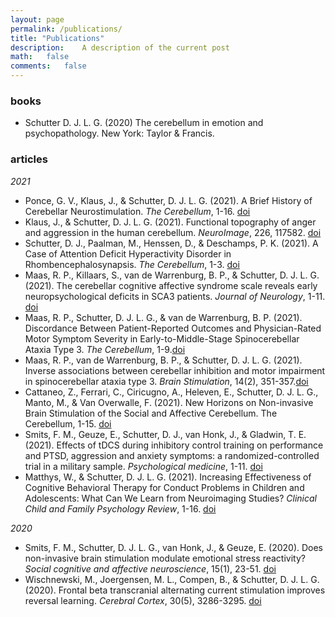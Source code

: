 ```yaml
---
layout: page
permalink: /publications/
title: "Publications"
description:	A description of the current post
math:	false
comments:	false
---
```

### books
* Schutter D. J. L. G. (2020) The cerebellum in emotion and psychopathology. New York: Taylor & Francis.

### articles
_2021_
* Ponce, G. V., Klaus, J., & Schutter, D. J. L. G. (2021). A Brief History of Cerebellar Neurostimulation. _The Cerebellum_, 1-16. [doi](https://doi.org/10.1007/s12311-021-01310-2)
* Klaus, J., & Schutter, D. J. L. G. (2021). Functional topography of anger and aggression in the human cerebellum. _NeuroImage_, 226, 117582. [doi](https://doi.org/10.1016/j.neuroimage.2020.117582)
* Schutter, D. J., Paalman, M., Henssen, D., & Deschamps, P. K. (2021). A Case of Attention Deficit Hyperactivity Disorder in Rhombencephalosynapsis. _The Cerebellum_, 1-3. [doi](https://doi.org/10.1007/s12311-021-01234-x)
* Maas, R. P., Killaars, S., van de Warrenburg, B. P., & Schutter, D. J. L. G.(2021). The cerebellar cognitive affective syndrome scale reveals early neuropsychological deficits in SCA3 patients. _Journal of Neurology_, 1-11.
[doi](https://doi.org/10.1007/s00415-021-10516-7)
* Maas, R. P., Schutter, D. J. L. G., & van de Warrenburg, B. P. (2021). Discordance Between Patient-Reported Outcomes and Physician-Rated Motor Symptom Severity in Early-to-Middle-Stage Spinocerebellar Ataxia Type 3. _The Cerebellum_, 1-9.[doi](https://doi.org/10.1007/s12311-021-01252-9)
* Maas, R. P., van de Warrenburg, B. P., & Schutter, D. J. L. G. (2021). Inverse associations between cerebellar inhibition and motor impairment in spinocerebellar ataxia type 3. _Brain Stimulation_, 14(2), 351-357.[doi](https://doi.org/10.1016/j.brs.2021.01.020)
* Cattaneo, Z., Ferrari, C., Ciricugno, A., Heleven, E., Schutter, D. J. L. G., Manto, M., & Van Overwalle, F. (2021). New Horizons on Non-invasive Brain Stimulation of the Social and Affective Cerebellum. The Cerebellum, 1-15. [doi](https://doi.org/10.1007/s12311-021-01300-4)
* Smits, F. M., Geuze, E., Schutter, D. J., van Honk, J., & Gladwin, T. E. (2021). Effects of tDCS during inhibitory control training on performance and PTSD, aggression and anxiety symptoms: a randomized-controlled trial in a military sample. _Psychological medicine_, 1-11. [doi](https://doi.org/10.1017/S0033291721000817)
* Matthys, W., & Schutter, D. J. L. G. (2021). Increasing Effectiveness of Cognitive Behavioral Therapy for Conduct Problems in Children and Adolescents: What Can We Learn from Neuroimaging Studies? _Clinical Child and Family Psychology Review_, 1-16. [doi](https://doi.org/10.1007/s10567-021-00346-4)


_2020_
* Smits, F. M., Schutter, D. J. L. G., van Honk, J., & Geuze, E. (2020). Does non-invasive brain stimulation modulate emotional stress reactivity? _Social cognitive and affective neuroscience_, 15(1), 23-51. [doi](https://doi.org/10.1093/scan/nsaa011)
* Wischnewski, M., Joergensen, M. L., Compen, B., & Schutter, D. J. L. G.(2020). Frontal beta transcranial alternating current stimulation improves reversal learning. _Cerebral Cortex_, 30(5), 3286-3295. [doi](https://doi.org/10.1093/cercor/bhz309)
